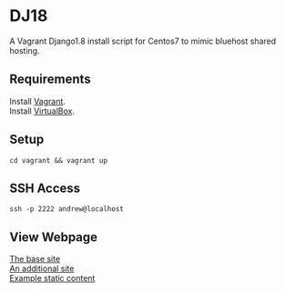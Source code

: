 DJ18
====
A Vagrant Django1.8 install script for Centos7 to mimic bluehost shared hosting.

Requirements
------------
Install [Vagrant](http://www.vagrantup.com).<br>
Install [VirtualBox](http://www.virtualbox.com).<br>

Setup
-----
`cd vagrant && vagrant up`

SSH Access
----------
`ssh -p 2222 andrew@localhost`

View Webpage
------------
[The base site](http://localhost:8080/)<br>
[An additional site](http://localhost:8080/other_cool_site/app.py)<br>
[Example static content](http://localhost:8080/other_cool_site/secrets.txt)<br>
